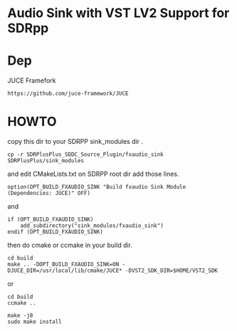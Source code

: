 # Audio Sink with VST LV2 Support for SDRpp

# Dep

JUCE Framefork
```
https://github.com/juce-framework/JUCE
```

# HOWTO
copy this dir to your SDRPP sink_modules dir .
```
cp -r SDRPlusPlus_SDDC_Source_Plugin/fxaudio_sink  SDRPlusPlus/sink_modules
```

and edit CMakeLists.txt on SDRPP root dir
add those lines.

```
option(OPT_BUILD_FXAUDIO_SINK "Build fxaudio Sink Module (Dependencies: JUCE)" OFF)
```
and
```
if (OPT_BUILD_FXAUDIO_SINK)
    add_subdirectory("sink_modules/fxaudio_sink")
endif (OPT_BUILD_FXAUDIO_SINK)
```

then do cmake or ccmake in your build dir.

```
cd build
make .. -DOPT_BUILD_FXAUDIO_SINK=ON -DJUCE_DIR=/usr/local/lib/cmake/JUCE* -DVST2_SDK_DIR=$HOME/VST2_SDK
```
or

```
cd build
ccmake ..
```

```
make -j8
sudo make install
```
